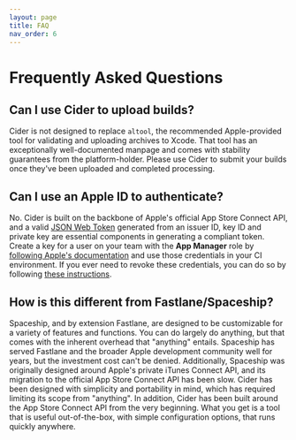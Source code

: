 ```yaml
---
layout: page
title: FAQ
nav_order: 6
---
```


# Frequently Asked Questions

## Can I use Cider to upload builds?

Cider is not designed to replace `altool`, the recommended Apple-provided tool for validating and uploading archives to Xcode. That tool has an exceptionally well-documented manpage and comes with stability guarantees from the platform-holder. Please use Cider to submit your builds once they've been uploaded and completed processing.

## Can I use an Apple ID to authenticate?

No. Cider is built on the backbone of Apple's official App Store Connect API, and a valid [JSON Web Token](https://tools.ietf.org/html/rfc7519) generated from an issuer ID, key ID and private key are essential components in generating a compliant token. Create a key for a user on your team with the **App Manager** role by [following Apple's documentation](https://developer.apple.com/documentation/appstoreconnectapi/creating_api_keys_for_app_store_connect_api) and use those credentials in your CI environment. If you ever need to revoke these credentials, you can do so by following [these instructions](https://developer.apple.com/documentation/appstoreconnectapi/revoking_api_keys).

## How is this different from Fastlane/Spaceship?

Spaceship, and by extension Fastlane, are designed to be customizable for a variety of features and functions. You can do largely do anything, but that comes with the inherent overhead that "anything" entails. Spaceship has served Fastlane and the broader Apple development community well for years, but the investment cost can't be denied. Additionally, Spaceship was originally designed around Apple's private iTunes Connect API, and its migration to the official App Store Connect API has been slow. Cider has been designed with simplicity and portability in mind, which has required limiting its scope from "anything". In addition, Cider has been built around the App Store Connect API from the very beginning. What you get is a tool that is useful out-of-the-box, with simple configuration options, that runs quickly anywhere.
